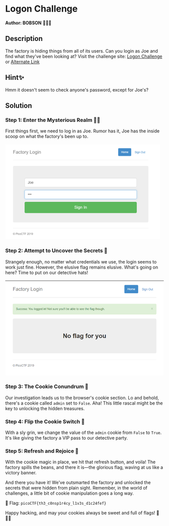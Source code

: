 # Logon Challenge

**Author: BOBSON** 🕵️‍♂️🍪

## Description

The factory is hiding things from all of its users. Can you login as Joe and find what they've been looking at?
Visit the challenge site: [Logon Challenge](https://jupiter.challenges.picoctf.org/problem/13594/) or [Alternate Link](http://jupiter.challenges.picoctf.org:13594)

## Hint✨

Hmm it doesn't seem to check anyone's password, except for Joe's?

## Solution

### Step 1: Enter the Mysterious Realm 🕵️‍♂️

First things first, we need to log in as Joe. Rumor has it, Joe has the inside scoop on what the factory's been up to.<br><br>
<img src="https://github.com/emareeeb/picoCTF-writeups/blob/main/Web_Exploitation/logon/logon-home.png?raw=true" alt="logon-home.png" height=300>

### Step 2: Attempt to Uncover the Secrets 🤨

Strangely enough, no matter what credentials we use, the login seems to work just fine. However, the elusive flag remains elusive. What's going on here? Time to put on our detective hats!<br>
<br>
<img src="https://github.com/emareeeb/picoCTF-writeups/blob/main/Web_Exploitation/logon/logon-login.png?raw=true" alt="login-page.png" height=300>
### Step 3: The Cookie Conundrum 🍪

Our investigation leads us to the browser's cookie section. Lo and behold, there's a cookie called `admin` set to `False`. Aha! This little rascal might be the key to unlocking the hidden treasures.

### Step 4: Flip the Cookie Switch 🔄

With a sly grin, we change the value of the `admin` cookie from `False` to `True`. It's like giving the factory a VIP pass to our detective party.

### Step 5: Refresh and Rejoice 🎉

With the cookie magic in place, we hit that refresh button, and voila! The factory spills the beans, and there it is—the glorious flag, waving at us like a victory banner.

And there you have it! We've outsmarted the factory and unlocked the secrets that were hidden from plain sight. Remember, in the world of challenges, a little bit of cookie manipulation goes a long way.

🚩 Flag: `picoCTF{th3_c0nsp1r4cy_l1v3s_d1c24fef}`

Happy hacking, and may your cookies always be sweet and full of flags! 🍪🕵️‍♂️
